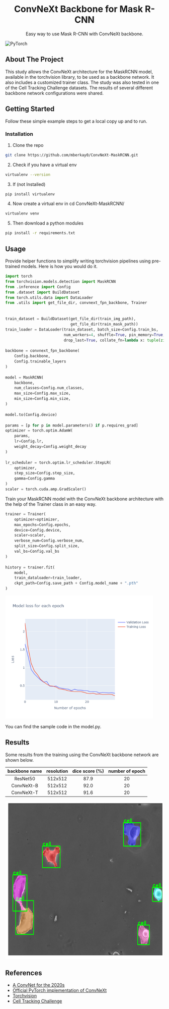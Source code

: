 <br />
<p align="center">
  
  <h1 align="center">ConvNeXt Backbone for Mask R-CNN</h1>

  <p align="center">
    Easy way to use Mask R-CNN with ConvNeXt backbone.
    <br />
  </p>
</p>


![PyTorch](https://img.shields.io/badge/PyTorch-%23EE4C2C.svg?style=for-the-badge&logo=PyTorch&logoColor=white)


<!-- ABOUT THE PROJECT -->
## About The Project

This study allows the ConvNeXt architecture for the MaskRCNN model, available in the torchvision library, to be used as a backbone network. It also includes a customized trainer class. The study was also tested in one of the Cell Tracking Challenge datasets. The results of several different backbone network configurations were shared.


<!-- GETTING STARTED -->
## Getting Started

Follow these simple example steps to get a local copy up and to run.


### Installation

1. Clone the repo
```sh
git clone https://github.com/mberkay0/ConvNeXt-MaskRCNN.git
```
2. Check if you have a virtual env 
```sh
virtualenv --version
```
3. If (not Installed) 
```sh
pip install virtualenv
```
4. Now create a virtual env in cd ConvNeXt-MaskRCNN/
```sh
virtualenv venv
```
5. Then download a python modules
```sh
pip install -r requirements.txt
```

<!-- USAGE -->
## Usage

Provide helper functions to simplify writing torchvision pipelines using pre-trained models. Here is how you would do it.

```python
import torch
from torchvision.models.detection import MaskRCNN
from .inference import Config
from .dataset import BuildDataset
from torch.utils.data import DataLoader
from .utils import get_file_dir, convnext_fpn_backbone, Trainer


train_dataset = BuildDataset(get_file_dir(train_img_path), 
                             get_file_dir(train_mask_path))
train_loader = DataLoader(train_dataset, batch_size=Config.train_bs, 
                          num_workers=4, shuffle=True, pin_memory=True, 
                          drop_last=True, collate_fn=lambda x: tuple(zip(*x)))

backbone = convnext_fpn_backbone(
    Config.backbone,
    Config.trainable_layers
)

model = MaskRCNN(
    backbone, 
    num_classes=Config.num_classes, 
    max_size=Config.max_size,
    min_size=Config.min_size,
)

model.to(Config.device)

params = [p for p in model.parameters() if p.requires_grad]
optimizer = torch.optim.AdamW(
    params, 
    lr=Config.lr, 
    weight_decay=Config.weight_decay
)

lr_scheduler = torch.optim.lr_scheduler.StepLR(
    optimizer,
    step_size=Config.step_size,
    gamma=Config.gamma
)
scaler = torch.cuda.amp.GradScaler()
```

Train your MaskRCNN model with the ConvNeXt backbone architecture with the help of the Trainer class in an easy way.

```python
trainer = Trainer(
    optimizer=optimizer,
    max_epochs=Config.epochs,
    device=Config.device,
    scaler=scaler,
    verbose_num=Config.verbose_num,
    split_size=Config.split_size,
    val_bs=Config.val_bs
)

history = trainer.fit(
    model, 
    train_dataloader=train_loader, 
    ckpt_path=Config.save_path + Config.model_name + ".pth"
)
```

<img src="/images/lossplot.png" alt="train-val-loss" width="470" height="390"/>

You can find the sample code in the model.py.

<!-- RESULTS -->
## Results

Some results from the training using the ConvNeXt backbone network are shown below.

| backbone name | resolution |dice score (%) | number of epoch | 
|:---:|:---:|:---:|:---:|
| ResNet50 | 512x512 | 87.9 | 20 |
| ConvNeXt-B | 512x512 | 92.0 | 20 |
| ConvNeXt-T | 512x512 | 91.6 | 20 | 


<img src="/images/result.png" alt="example-result" width="600" height="500"/>


## References

* [A ConvNet for the 2020s](https://arxiv.org/abs/2201.03545)
* [Official PyTorch implementation of ConvNeXt](https://github.com/facebookresearch/ConvNeXt)
* [Torchvision](https://pytorch.org/vision/stable/index.html)
* [Cell Tracking Challenge](http://celltrackingchallenge.net)
